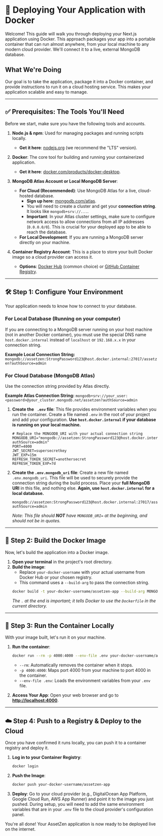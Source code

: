 # 🚀 Deploying Your Application with Docker

Welcome! This guide will walk you through deploying your Next.js application using Docker. This approach packages your app into a portable container that can run almost anywhere, from your local machine to any modern cloud provider. We'll connect it to a live, external MongoDB database.

## What We're Doing

Our goal is to take the application, package it into a Docker container, and provide instructions to run it on a cloud hosting service. This makes your application scalable and easy to manage.

---

## ✅ Prerequisites: The Tools You'll Need

Before we start, make sure you have the following tools and accounts.

1.  **Node.js & npm**: Used for managing packages and running scripts locally.
    *   **Get it here**: [nodejs.org](https://nodejs.org/) (we recommend the "LTS" version).

2.  **Docker**: The core tool for building and running your containerized application.
    *   **Get it here**: [docker.com/products/docker-desktop](https://www.docker.com/products/docker-desktop/).

3.  **MongoDB Atlas Account or Local MongoDB Server**:
    *   **For Cloud (Recommended)**: Use MongoDB Atlas for a live, cloud-hosted database.
        *   **Sign up here**: [mongodb.com/atlas](https://www.mongodb.com/atlas).
        *   You will need to create a cluster and get your **connection string**. It looks like `mongodb+srv://...`.
        *   **Important**: In your Atlas cluster settings, make sure to configure network access to allow connections from all IP addresses (`0.0.0.0/0`). This is crucial for your deployed app to be able to reach the database.
    *   **For Local Development**: If you are running a MongoDB server directly on your machine.

4.  **Container Registry Account**: This is a place to store your built Docker image so a cloud provider can access it.
    *   **Options**: [Docker Hub](https://hub.docker.com/) (common choice) or [GitHub Container Registry](https://docs.github.com/en/packages/working-with-a-github-packages-registry/working-with-the-container-registry).

---

## 🛠️ Step 1: Configure Your Environment

Your application needs to know how to connect to your database.

### For Local Database (Running on your computer)
If you are connecting to a MongoDB server running on your host machine (not in another Docker container), you must use the special DNS name `host.docker.internal` instead of `localhost` or `192.168.x.x` in your connection string.

**Example Local Connection String:**
`mongodb://assetzen:StrongPassword123@host.docker.internal:27017/assetzen?authSource=admin`

### For Cloud Database (MongoDB Atlas)
Use the connection string provided by Atlas directly.

**Example Atlas Connection String:**
`mongodb+srv://your_user:<password>@your_cluster.mongodb.net/assetzen?authSource=admin`


1.  **Create the ` .env` file**: This file provides environment variables when you run the container. Create a file named `.env` in the root of your project and add your configuration. **Use `host.docker.internal` if your database is running on your local machine.**
    ```env
    # Replace the MONGODB_URI with your actual connection string
    MONGODB_URI="mongodb://assetzen:StrongPassword123@host.docker.internal:27017/assetzen?authSource=admin"
    PORT=4000
    JWT_SECRET=supersecretkey
    JWT_EXP=15m
    REFRESH_TOKEN_SECRET=anothersecret
    REFRESH_TOKEN_EXP=7d
    ```

2.  **Create the `.env.mongodb_uri` file**: Create a new file named `.env.mongodb_uri`. This file will be used to securely provide the connection string during the build process. Place your **full MongoDB URI** in this file, and nothing else. **Again, use `host.docker.internal` for a local database.**
    ```
    mongodb://assetzen:StrongPassword123@host.docker.internal:27017/assetzen?authSource=admin
    ```
    *Note: This file should **NOT** have `MONGODB_URI=` at the beginning, and should not be in quotes.*

---

## 🔬 Step 2: Build the Docker Image

Now, let's build the application into a Docker image.

1.  **Open your terminal** in the project's root directory.
2.  **Build the image**:
    *   Replace `your-docker-username` with your actual username from Docker Hub or your chosen registry.
    *   This command uses a `--build-arg` to pass the connection string.
    ```bash
    docker build -t your-docker-username/assetzen-app --build-arg MONGODB_URI="$(cat .env.mongodb_uri)" .
    ```
    *The `.` at the end is important; it tells Docker to use the `Dockerfile` in the current directory.*

---

## 🚀 Step 3: Run the Container Locally

With your image built, let's run it on your machine.

1.  **Run the container**:
    ```bash
    docker run --rm -p 4000:4000 --env-file .env your-docker-username/assetzen-app
    ```
    *   `--rm`: Automatically removes the container when it stops.
    *   `-p 4000:4000`: Maps port 4000 from your machine to port 4000 in the container.
    *   `--env-file .env`: Loads the environment variables from your `.env` file.

2.  **Access Your App**: Open your web browser and go to **[http://localhost:4000](http://localhost:4000)**.

---

## ☁️ Step 4: Push to a Registry & Deploy to the Cloud

Once you have confirmed it runs locally, you can push it to a container registry and deploy it.

1.  **Log in to your Container Registry**:
    ```bash
    docker login
    ```
2.  **Push the Image**:
    ```bash
    docker push your-docker-username/assetzen-app
    ```

3.  **Deploy**: Go to your cloud provider (e.g., DigitalOcean App Platform, Google Cloud Run, AWS App Runner) and point it to the image you just pushed. During setup, you will need to add the same environment variables that are in your `.env` file to the cloud provider's configuration panel.

You're all done! Your AssetZen application is now ready to be deployed live on the internet.
